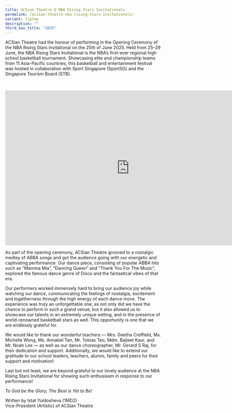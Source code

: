 ```yaml
---
title: ACSian Theatre @ NBA Rising Stars Invitationals
permalink: /acsian-theatre-nba-rising-stars-invitationals/
variant: tiptap
description: ""
third_nav_title: "2025"
---
```

<p>ACSian Theatre had the honour of performing in the Opening Ceremony of
the NBA Rising Stars Invitational on the 25th of June 2025. Held from 25–29
June, the NBA Rising Stars Invitational is the NBA’s first-ever regional
high school basketball tournament. Showcasing elite and championship teams
from 11 Asia-Pacific countries, this basketball and entertainment festival
was hosted in collaboration with Sport Singapore (SportSG) and the Singapore
Tourism Board (STB).</p>
<p>&nbsp;</p>
<div class="iframe-wrapper">
<iframe height="500" width="800" allowfullscreen="true" frameborder="0" src="https://docs.google.com/presentation/d/e/2PACX-1vSi2juIdpRYTBZif-F47DeUPFW7M04R2hX-QTjfP_k6Qmfccvkqq8lsngzLwEV2o9D7O6bt1uvusqMX/pubembed?start=false&amp;loop=false&amp;delayms=3000"></iframe>
</div>
<p>As part of the opening ceremony, ACSian Theatre grooved to a nostalgic
medley of ABBA songs and got the audience going with our energetic and
captivating performance. Our dance piece, consisting of popular ABBA hits
such as “Mamma Mia”, “Dancing Queen” and “Thank You For The Music”, explored
the famous dance genre of Disco and the fantastical vibes of that era.</p>
<p>Our performers worked immensely hard to bring our audience joy while watching
our dance, communicating the feelings of nostalgia, excitement and togetherness
through the high energy of each dance move. The experience was truly an
unforgettable one, as not only did we have the chance to perform in such
a grand venue, but it also allowed us to showcase our talents in an extremely
unique setting, and in the presence of world-renowned basketball stars
as well. This opportunity is one that we are endlessly grateful for. &nbsp;</p>
<p>We would like to thank our wonderful teachers — Mrs. Geetha Creffield,
Ms. Michelle Wong, Ms. Annabel Tan, Mr. Tobias Teo, Mdm. Baljeet Kaur,
and Mr. Noah Lee — as well as our dance choreographer, Mr. Gerard S Raj,
for their dedication and support. Additionally, we would like to extend
our gratitude to our school leaders, teachers, alumni, family and peers
for their support and motivation!</p>
<p>Last but not least, we are beyond grateful to our lovely audience at the
NBA Rising Stars Invitational for showing such enthusiasm in response to
our performance!</p>
<p><em>To God be the Glory, The Best is Yet to Be!</em>
</p>
<p>Written by Istat Yuldosheva (1MD2)
<br>Vice-President (Artistic) of ACSian Theatre</p>